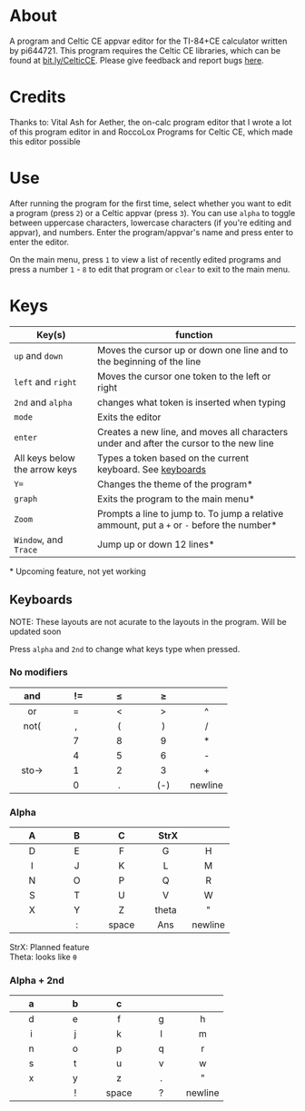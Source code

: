 # About
A program and Celtic CE appvar editor for the TI-84+CE calculator written by pi644721.
This program requires the Celtic CE libraries, which can be found at [bit.ly/CelticCE](https://bit.ly/CelticCE). 
Please give feedback and report bugs [here](https://cemetech.net/forum/viewtopic.php?t=19472).

# Credits
Thanks to: Vital Ash for Aether, the on-calc program editor that I wrote a lot of this program editor in and RoccoLox Programs for Celtic CE, which made this editor possible

# Use
After running the program for the first time, select whether you want to edit a program (press `2`) or a Celtic appvar (press `3`). You can use `alpha` to toggle between uppercase characters, lowercase characters (if you're editing and appvar), and numbers. Enter the program/appvar's name and press enter to enter the editor.

On the main menu, press `1` to view a list of recently edited programs and press a number `1` - `8` to edit that program or `clear` to exit to the main menu.

# Keys
| Key(s) | function |
| ------ | -------- |
| `up` and `down` | Moves the cursor up or down one line and to the beginning of the line |
| `left` and `right` | Moves the cursor one token to the left or right |
| `2nd` and `alpha` | changes what token is inserted when typing |
| `mode` | Exits the editor |
| `enter` | Creates a new line, and moves all characters under and after the cursor to the new line |
| All keys below the arrow keys | Types a token based on the current keyboard. See [keyboards](https://github.com/pi644721/PiEditor/blob/main/README.md#keyboards)|
| `Y=` | Changes the theme of the program* |
| `graph` | Exits the program to the main menu* |
| `Zoom` | Prompts a line to jump to. To jump a relative ammount, put a `+` or `-` before the number* |
| `Window`, and `Trace` | Jump up or down 12 lines* |

\* Upcoming feature, not yet working


## Keyboards
NOTE: These layouts are not acurate to the layouts in the program. Will be updated soon

Press `alpha` and `2nd` to change what keys type when pressed.

### No modifiers
| &nbsp; &nbsp; and &nbsp; &nbsp; | &nbsp; &nbsp; &nbsp; != &nbsp; &nbsp; | &nbsp; &nbsp; &nbsp; ≤ &nbsp; &nbsp; &nbsp; | &nbsp; &nbsp; &nbsp; ≥ &nbsp; &nbsp; &nbsp; | &nbsp; &nbsp; &nbsp; &nbsp; &nbsp; &nbsp; &nbsp; |
| :---: | :---: | :---: | :---: | :---: |
|  or   |   =   |   <   |   >   |   ^   |
|  not( |   ,   |   (   |   )   |   /   |
|       |   7   |   8   |   9   |   *   |
|       |   4   |   5   |   6   |   -   |
| sto-> |   1   |   2   |   3   |   +   |
|       |   0   |   .   |  (-)  |newline|

### Alpha
| &nbsp; &nbsp; &nbsp; A &nbsp; &nbsp; &nbsp; | &nbsp; &nbsp; &nbsp; B &nbsp; &nbsp; &nbsp; | &nbsp; &nbsp; &nbsp; C &nbsp; &nbsp; &nbsp; | &nbsp; &nbsp; StrX &nbsp; | &nbsp; &nbsp; &nbsp; &nbsp; &nbsp; &nbsp; &nbsp; |
| :---: | :---: | :---: | :---: | :---: |
|   D   |   E   |   F   |   G   |   H   |
|   I   |   J   |   K   |   L   |   M   |
|   N   |   O   |   P   |   Q   |   R   |
|   S   |   T   |   U   |   V   |   W   |
|   X   |   Y   |   Z   | theta |   "   |
|       |   :   | space |  Ans  |newline|

StrX: Planned feature  
Theta: looks like `θ`

### Alpha + 2nd
| &nbsp; &nbsp; &nbsp; a &nbsp; &nbsp; &nbsp; | &nbsp; &nbsp; &nbsp; b &nbsp; &nbsp; &nbsp; | &nbsp; &nbsp; &nbsp; c &nbsp; &nbsp; &nbsp; | &nbsp; &nbsp; &nbsp; &nbsp; &nbsp; &nbsp; &nbsp; | &nbsp; &nbsp; &nbsp; &nbsp; &nbsp; &nbsp; &nbsp; |
| :---: | :---: | :---: | :---: | :---: |
|   d   |   e   |   f   |   g   |   h   |
|   i   |   j   |   k   |   l   |   m   |
|   n   |   o   |   p   |   q   |   r   |
|   s   |   t   |   u   |   v   |   w   |
|   x   |   y   |   z   |   .   |   "   |
|       |   !   | space |   ?   |newline|

